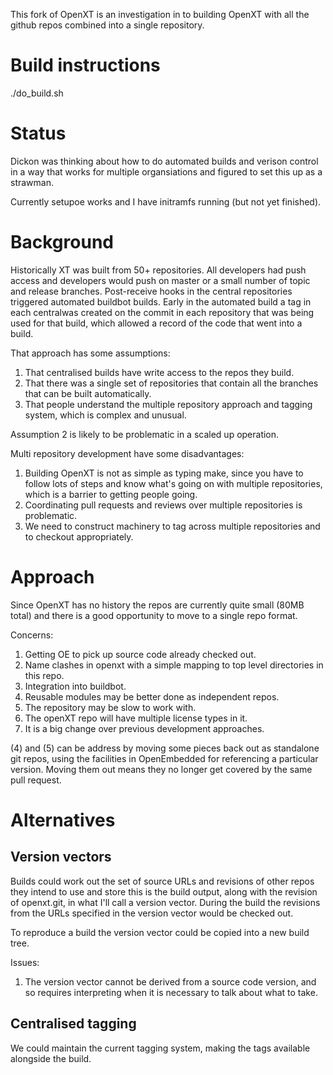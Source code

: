 This fork of OpenXT is an investigation in to building OpenXT with all the github repos combined
into a single repository. 

# Build instructions

./do_build.sh

# Status

Dickon was thinking about how to do automated builds and verison control in a way that works for
multiple organsiations and figured to set this up as a strawman.

Currently setupoe works and I have initramfs running (but not yet finished).

# Background

Historically XT was built from 50+ repositories. All developers had push access and
developers would push on master or a small number of topic and release branches. 
Post-receive hooks in the central repositories triggered automated buildbot builds.
Early in the automated build a tag in each centralwas created on the commit in each repository
that was being used for that build, which allowed a record of the code that went into a build.

That approach has some assumptions:

1. That centralised builds have write access to the repos they build.
2. That there was a single set of repositories that contain all the branches that can be
   built automatically.
3. That people understand the multiple repository approach and tagging system, which is 
   complex and unusual.

Assumption 2 is likely to be problematic in a scaled up operation.

Multi repository development have some disadvantages:

1. Building OpenXT is not as simple as typing make, since you have to follow lots of steps
   and know what's going on with multiple repositories, which is a barrier to getting
   people going.
2. Coordinating pull requests and reviews over multiple repositories is problematic.
3. We need to construct machinery to tag across multiple repositories and to checkout
   appropriately.

# Approach

Since OpenXT has no history the repos are currently quite small (80MB total) and there is a good
opportunity to move to a single repo format. 

Concerns:

1. Getting OE to pick up source code already checked out.
2. Name clashes in openxt with a simple mapping to top level directories in this repo.
3. Integration into buildbot.
4. Reusable modules may be better done as independent repos.
5. The repository may be slow to work with.
6. The openXT repo will have multiple license types in it.
7. It is a big change over previous development approaches.

(4) and (5) can be address by moving some pieces back out as standalone git repos,
using the facilities in OpenEmbedded for referencing a particular version. Moving them out
means they no longer get covered by the same pull request.



# Alternatives

## Version vectors

Builds could work out the set of source URLs and revisions of other repos they intend to use and store
this is the build output, along with the revision of openxt.git, in what I'll call
a version vector. During the build the revisions from the URLs specified in the version vector would be
checked out.

To reproduce a build the version vector could be copied into a new build tree.

Issues:

1. The version vector cannot be derived from a source code version, and so requires interpreting
   when it is necessary to talk about what to take.

## Centralised tagging

We could maintain the current tagging system, making the tags available alongside the build. 











